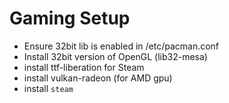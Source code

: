 # Gaming Setup 

- Ensure 32bit lib is enabled in /etc/pacman.conf
- Install 32bit version of OpenGL (lib32-mesa)
- install ttf-liberation for Steam
- install vulkan-radeon (for AMD gpu)
- install `steam`
